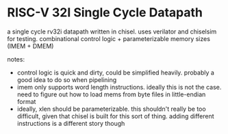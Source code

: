 # RISC-V 32I Single Cycle Datapath
a single cycle rv32i datapath written in chisel. uses verilator and chiselsim for testing. combinational control logic + parameterizable memory sizes (IMEM + DMEM)

notes: 
- control logic is quick and dirty, could be simplified heavily. probably a good idea to do so when pipelining
- imem only supports word length instructions. ideally this is not the case. need to figure out how to load mems from byte files in little-endian format
- ideally, xlen should be parameterizable. this shouldn't really be too difficult, given that chisel is built for this sort of thing. adding different instructions is a different story though
